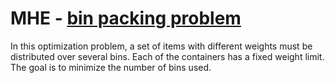 # MHE - [bin packing problem](https://en.wikipedia.org/wiki/Bin_packing_problem)

In this optimization problem, a set of items with different weights must be distributed over several bins. Each of the containers has a fixed weight limit. The goal is to minimize the number of bins used.
